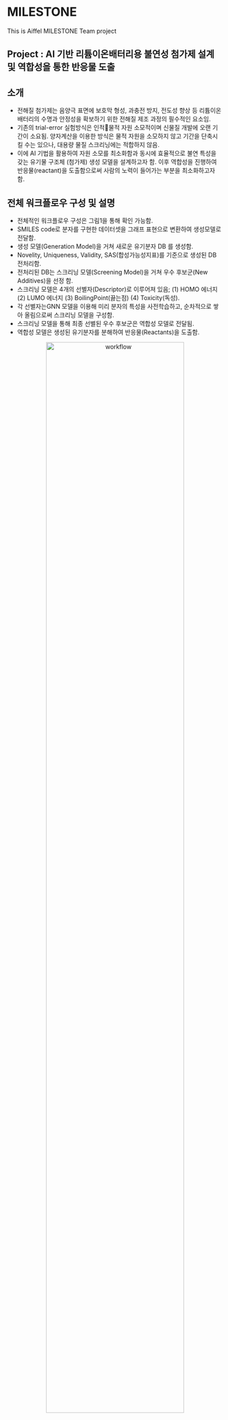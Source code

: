 # MILESTONE
This is Aiffel MILESTONE Team project
## Project : AI 기반 리튬이온배터리용 불연성 첨가제 설계 및 역합성을 통한 반응물 도출
## 소개
- 	전해질 첨가제는 음양극 표면에 보호막 형성, 과충전 방지, 전도성 향상 등 리튬이온 배터리의 수명과 안정성을 확보하기 위한 전해질 제조 과정의 필수적인 요소임.
-	기존의 trial-error 실험방식은 인적물적 자원 소모적이며 신물질 개발에 오랜 기간이 소요됨. 양자계산을 이용한 방식은 물적 자원을 소모하지 않고 기간을 단축시킬 수는 있으나, 대용량 물질 스크리닝에는 적합하지 않음. 
-	이에 AI 기법을 활용하여 자원 소모를 최소화함과 동시에 효율적으로 불연 특성을 갖는 유기물 구조체 (첨가제) 생성 모델을 설계하고자 함. 이후 역합성을 진행하여 반응물(reactant)을 도출함으로써 사람의 노력이 들어가는 부분을 최소화하고자 함.


## 전체 워크플로우 구성 및 설명
-	전체적인 워크플로우 구성은 그림1을 통해 확인 가능함.
-	SMILES code로 분자를 구현한 데이터셋을 그래프 표현으로 변환하여 생성모델로 전달함.
-	생성 모델(Generation Model)을 거쳐 새로운 유기분자 DB 를 생성함.
-	Novelity, Uniqueness, Validity, SAS(합성가능성지표)를 기준으로 생성된 DB 전처리함.
-	전처리된 DB는 스크리닝 모델(Screening Model)을 거쳐 우수 후보군(New Additives)을 선정 함.
-	스크리닝 모델은 4개의 선별자(Descriptor)로 이루어져 있음; (1) HOMO 에너지 (2) LUMO 에너지 (3) BoilingPoint(끓는점) (4) Toxicity(독성).
-	각 선별자는GNN 모델을 이용해 미리 분자의 특성을 사전학습하고, 순차적으로 쌓아 올림으로써 스크리닝 모델을 구성함.
-	스크리닝 모델을 통해 최종 선별된 우수 후보군은 역합성 모델로 전달됨.
-	역합성 모델은 생성된 유기분자를 분해하여 반응물(Reactants)을 도출함.

<div align='center'>
<image src='https://raw.githubusercontent.com/LubyJ/MILESTONE/main/images/workflow.png' width='80%' height='80%' alt='workflow'><br>
전체 워크플로우 구성
</div>
